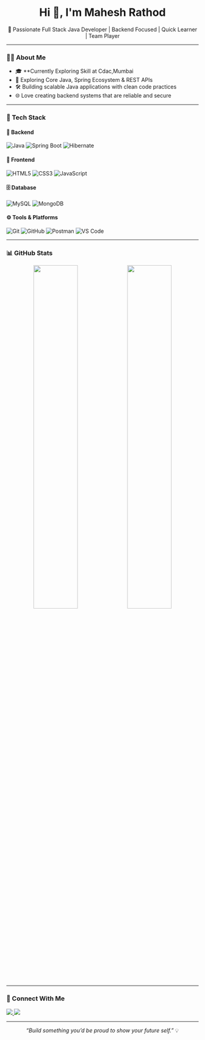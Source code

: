 <h1 align="center">Hi 👋, I'm Mahesh Rathod</h1>

<p align="center">
  🚀 Passionate Full Stack Java Developer | Backend Focused | Quick Learner |
  Team Player
</p>

---

### 🧑‍💻 About Me

- 🎓 **Currently Exploring Skill at Cdac,Mumbai
- 🧠 Exploring Core Java, Spring Ecosystem & REST APIs
- 🛠️ Building scalable Java applications with clean code practices
- 🌐 Love creating backend systems that are reliable and secure
---
### 🚀 Tech Stack

#### 🧱 Backend  
![Java](https://img.shields.io/badge/Java-%23ED8B00.svg?style=flat&logo=java&logoColor=white)
![Spring Boot](https://img.shields.io/badge/Spring_Boot-%236DB33F.svg?style=flat&logo=spring-boot&logoColor=white)
![Hibernate](https://img.shields.io/badge/Hibernate-%23675C5C.svg?style=flat&logo=hibernate&logoColor=white)

#### 🎨 Frontend  
![HTML5](https://img.shields.io/badge/HTML5-%23E34F26.svg?style=flat&logo=html5&logoColor=white)
![CSS3](https://img.shields.io/badge/CSS3-%231572B6.svg?style=flat&logo=css3&logoColor=white)
![JavaScript](https://img.shields.io/badge/JavaScript-%23F7DF1E.svg?style=flat&logo=javascript&logoColor=black)

#### 🗄️ Database  
![MySQL](https://img.shields.io/badge/MySQL-%2300f.svg?style=flat&logo=mysql&logoColor=white)
![MongoDB](https://img.shields.io/badge/MongoDB-%234ea94b.svg?style=flat&logo=mongodb&logoColor=white)

#### ⚙️ Tools & Platforms  
![Git](https://img.shields.io/badge/Git-%23F05032.svg?style=flat&logo=git&logoColor=white)
![GitHub](https://img.shields.io/badge/GitHub-%23181717.svg?style=flat&logo=github&logoColor=white)
![Postman](https://img.shields.io/badge/Postman-FF6C37?style=flat&logo=postman&logoColor=white)
![VS Code](https://img.shields.io/badge/VS%20Code-007ACC?style=flat&logo=visual-studio-code&logoColor=white)

---

### 📊 GitHub Stats

<p align="center">
  <img src="https://github-readme-stats.vercel.app/api?username=itsMahiihere&show_icons=true&theme=tokyonight" width="48%" />
  <img src="https://streak-stats.demolab.com?user=itsMahiihere&theme=tokyonight" width="48%" />
</p>

---

### 🔗 Connect With Me

<p align="left">
  <a href="https://linkedin.com/in/mahesh-rathod-1234" target="_blank">
    <img src="https://img.shields.io/badge/LinkedIn-blue?style=flat&logo=linkedin&logoColor=white" />
  </a>
  <a href="mailto:mahesh@example.com">
    <img src="https://img.shields.io/badge/Gmail-red?style=flat&logo=gmail&logoColor=white" />
  </a>
</p>

---

<p align="center">
  <em>“Build something you’d be proud to show your future self.”</em> 💡
</p>
